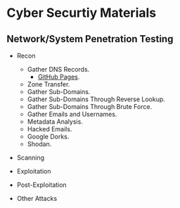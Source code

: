# Cyber Securtiy Materials
## Network/System Penetration Testing

- Recon
  - Gather DNS Records.
    - [GitHub Pages](https://pages.github.com/).
  - Zone Transfer.
  - Gather Sub-Domains.
  - Gather Sub-Domains Through Reverse Lookup.
  - Gather Sub-Domains Through Brute Force.
  - Gather Emails and Usernames.
  - Metadata Analysis.
  - Hacked Emails.
  - Google Dorks.
  - Shodan.


- Scanning
- Exploitation
- Post-Exploitation
- Other Attacks
